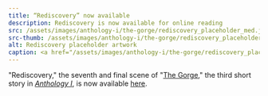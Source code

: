 ```yaml
---
title: “Rediscovery” now available
description: Rediscovery is now available for online reading
src: /assets/images/anthology-i/the-gorge/rediscovery_placeholder_med.jpg
src-thumb: /assets/images/anthology-i/the-gorge/rediscovery_placeholder_small.jpg
alt: Rediscovery placeholder artwork
caption: <a href="/assets/images/anthology-i/the-gorge/rediscovery_placeholder.jpg" target="_blank">A.I. placeholder artwork</a> generated using <a href="https://creator.nightcafe.studio/creation/h4jPQ7wqzzzTRzrIXxGw" target="_blank">NightCafe Stable Diffusion XL v1.0 ⧉</a> — <a href="https://creativecommons.org/publicdomain/zero/1.0/" target="_blank">CC0 1.0 ⧉</a>
---
```


"Rediscovery," the seventh and final scene of "[The Gorge](/anthology-i/the-gorge/)," the third short story in *[Anthology I](/anthology-i/)*, is now available [here](/anthology-i/the-gorge/rediscovery/).